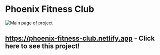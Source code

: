 # Phoenix Fitness Club

![Main page of project](https://github.com/[h1m9n5hu]/[Phoenix-Fitness-Club]/blob/[master]/Phoenix.png?raw=true)

## https://phoenix-fitness-club.netlify.app - Click here to see this project!
